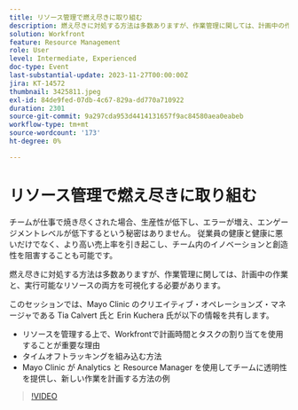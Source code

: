 ```yaml
---
title: リソース管理で燃え尽きに取り組む
description: 燃え尽きに対処する方法は多数ありますが、作業管理に関しては、計画中の作業と、実行可能なリソースの両方を可視化する必要があります。
solution: Workfront
feature: Resource Management
role: User
level: Intermediate, Experienced
doc-type: Event
last-substantial-update: 2023-11-27T00:00:00Z
jira: KT-14572
thumbnail: 3425811.jpeg
exl-id: 84de9fed-07db-4c67-829a-dd770a710922
duration: 2301
source-git-commit: 9a297cda953d4414131657f9ac84580aea0eabeb
workflow-type: tm+mt
source-wordcount: '173'
ht-degree: 0%

---
```


# リソース管理で燃え尽きに取り組む

チームが仕事で焼き尽くされた場合、生産性が低下し、エラーが増え、エンゲージメントレベルが低下するという秘密はありません。 従業員の健康と健康に悪いだけでなく、より高い売上率を引き起こし、チーム内のイノベーションと創造性を阻害することも可能です。

燃え尽きに対処する方法は多数ありますが、作業管理に関しては、計画中の作業と、実行可能なリソースの両方を可視化する必要があります。

このセッションでは、Mayo Clinic のクリエイティブ・オペレーションズ・マネージャである Tia Calvert 氏と Erin Kuchera 氏が以下の情報を共有します。

* リソースを管理する上で、Workfrontで計画時間とタスクの割り当てを使用することが重要な理由
* タイムオフトラッキングを組み込む方法
* Mayo Clinic が Analytics と Resource Manager を使用してチームに透明性を提供し、新しい作業を計画する方法の例

>[!VIDEO](https://video.tv.adobe.com/v/3425811/?learn=on)
